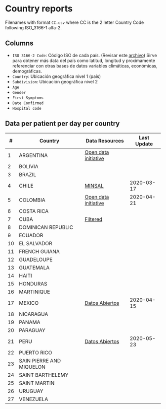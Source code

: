 # Country reports

Filenames with format `CC.csv` where CC is the 2 letter Country Code following ISO_3166-1 alfa-2.

## Columns

- `ISO 3166-2 Code`: Código ISO de cada país. (Revisar este [archivo](https://github.com/DataScienceResearchPeru/covid-19_latinoamerica/blob/master/utils/iso3312_latinamerica.csv)) Sirve para obtener más data del país como latitud, longitud y proximamente referenciar con otras bases de datos variables climáticas, económicas, demográficas.
- `Country`: Ubicación geográfica nivel 1 (país)
- `Subdivision`: Ubicación geográfica nivel 2
- `Age`
- `Gender`
- `First Symptoms`
- `Date Confirmed`
- `Hospital code`

## Data per patient per day per country

| #   | Country                  | Data Resources                                 | Last Update |
| --- | ------------------------ | ---------------------------------------------- | ----------- |
| 1   | ARGENTINA                | [Open data initiative](https://bit.ly/3cVqop1) |             |
| 2   | BOLIVIA                  |                                                |             |
| 3   | BRAZIL                   |                                                |             |
| 4   | CHILE                    | [MINSAL](https://bit.ly/2xWXhlH)               | 2020-03-17  |
| 5   | COLOMBIA                 | [Open data initiative](https://bit.ly/2VrJcGd) | 2020-04-21  |
| 6   | COSTA RICA               |                                                |             |
| 7   | CUBA                     | [Filtered](https://bit.ly/2AFqeDU)             |             |
| 8   | DOMINICAN REPUBLIC       |                                                |             |
| 9   | ECUADOR                  |                                                |             |
| 10  | EL SALVADOR              |                                                |             |
| 11  | FRENCH GUIANA            |                                                |             |
| 12  | GUADELOUPE               |                                                |             |
| 13  | GUATEMALA                |                                                |             |
| 14  | HAITI                    |                                                |             |
| 15  | HONDURAS                 |                                                |             |
| 16  | MARTINIQUE               |                                                |             |
| 17  | MEXICO                   | [Datos Abiertos](https://bit.ly/2K5GmQL)       | 2020-04-15  |
| 18  | NICARAGUA                |                                                |             |
| 19  | PANAMA                   |                                                |             |
| 20  | PARAGUAY                 |                                                |             |
| 21  | PERU                     | [Datos Abiertos](https://bit.ly/2Tw3o8g)       | 2020-05-23  |
| 22  | PUERTO RICO              |                                                |             |
| 23  | SAIN PIERRE AND MIQUELON |                                                |             |
| 24  | SAINT BARTHELEMY         |                                                |             |
| 25  | SAINT MARTIN             |                                                |             |
| 26  | URUGUAY                  |                                                |             |
| 27  | VENEZUELA                |                                                |             |
